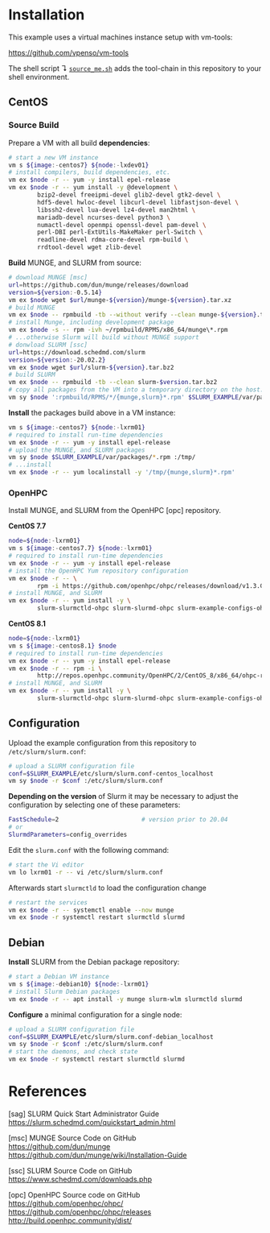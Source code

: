# Installation

This example uses a virtual machines instance setup with vm-tools:

https://github.com/vpenso/vm-tools

The shell script ↴ [`source_me.sh`][0] adds the tool-chain in this repository to 
your shell environment.


## CentOS

### Source Build

Prepare a VM with all build **dependencies**:

```bash
# start a new VM instance
vm s ${image:-centos7} ${node:-lxdev01}
# install compilers, build dependencies, etc.
vm ex $node -r -- yum -y install epel-release
vm ex $node -r -- yum install -y @development \
        bzip2-devel freeipmi-devel glib2-devel gtk2-devel \
        hdf5-devel hwloc-devel libcurl-devel libfastjson-devel \
        libssh2-devel lua-devel lz4-devel man2html \
        mariadb-devel ncurses-devel python3 \
        numactl-devel openmpi openssl-devel pam-devel \
        perl-DBI perl-ExtUtils-MakeMaker perl-Switch \
        readline-devel rdma-core-devel rpm-build \
        rrdtool-devel wget zlib-devel
```

**Build** MUNGE, and SLURM from source:

```bash
# download MUNGE [msc]
url=https://github.com/dun/munge/releases/download
version=${version:-0.5.14}
vm ex $node wget $url/munge-${version}/munge-${version}.tar.xz
# build MUNGE
vm ex $node -- rpmbuild -tb --without verify --clean munge-${version}.tar.xz
# install Munge, including development package
vm ex $node -s -- rpm -ivh ~/rpmbuild/RPMS/x86_64/munge\*.rpm
# ...otherwise Slurm will build without MUNGE support
# donwload SLURM [ssc]
url=https://download.schedmd.com/slurm
version=${version:-20.02.2}
vm ex $node wget $url/slurm-${version}.tar.bz2
# build SLURM
vm ex $node -- rpmbuild -tb --clean slurm-$version.tar.bz2
# copy all packages from the VM into a temporary directory on the host:
vm sy $node ':rpmbuild/RPMS/*/{munge,slurm}*.rpm' $SLURM_EXAMPLE/var/packages/
```

**Install** the packages build above in a VM instance:

```bash
vm s ${image:-centos7} ${node:-lxrm01}
# required to install run-time dependencies
vm ex $node -r -- yum -y install epel-release
# upload the MUNGE, and SLURM packages
vm sy $node $SLURM_EXAMPLE/var/packages/*.rpm :/tmp/
# ...install
vm ex $node -r -- yum localinstall -y '/tmp/{munge,slurm}*.rpm'
```

### OpenHPC

Install MUNGE, and SLURM from the OpenHPC [opc] repository.

**CentOS 7.7**

```bash
node=${node:-lxrm01}
vm s ${image:-centos7.7} ${node:-lxrm01}
# required to install run-time dependencies
vm ex $node -r -- yum -y install epel-release
# install the OpenHPC Yum repository configuration
vm ex $node -r -- \
        rpm -i https://github.com/openhpc/ohpc/releases/download/v1.3.GA/ohpc-release-1.3-1.el7.x86_64.rpm
# install MUNGE, and SLURM
vm ex $node -r -- yum install -y \
        slurm-slurmctld-ohpc slurm-slurmd-ohpc slurm-example-configs-ohpc
```

**CentOS 8.1**

```bash
node=${node:-lxrm01}
vm s ${image:-centos8.1} $node
# required to install run-time dependencies
vm ex $node -r -- yum -y install epel-release
vm ex $node -r -- rpm -i \
        http://repos.openhpc.community/OpenHPC/2/CentOS_8/x86_64/ohpc-release-2-1.el8.x86_64.rpm
# install MUNGE, and SLURM
vm ex $node -r -- yum install -y \
        slurm-slurmctld-ohpc slurm-slurmd-ohpc slurm-example-configs-ohpc
```

## Configuration

Upload the example configuration from this repository to
`/etc/slurm/slurm.conf`:

```bash
# upload a SLURM configuration file
conf=$SLURM_EXAMPLE/etc/slurm/slurm.conf-centos_localhost
vm sy $node -r $conf :/etc/slurm/slurm.conf
```

**Depending on the version** of Slurm it may be necessary to adjust the
configuration by selecting one of these parameters:

```bash
FastSchedule=2                       # version prior to 20.04
# or
SlurmdParameters=config_overrides
```

Edit the `slurm.conf` with the following command:

```bash
# start the Vi editor
vm lo lxrm01 -r -- vi /etc/slurm/slurm.conf
```

Afterwards start `slurmctld` to load the configuration change

```bash
# restart the services
vm ex $node -r -- systemctl enable --now munge
vm ex $node -r systemctl restart slurmctld slurmd
```

## Debian

**Install** SLURM from the Debian package repository:

```bash
# start a Debian VM instance
vm s ${image:-debian10} ${node:-lxrm01}
# install Slurm Debian packages
vm ex $node -r -- apt install -y munge slurm-wlm slurmctld slurmd
```

**Configure** a minimal configuration for a single node:

```bash
# upload a SLURM configuration file
conf=$SLURM_EXAMPLE/etc/slurm/slurm.conf-debian_localhost
vm sy $node -r $conf :/etc/slurm/slurm.conf
# start the daemons, and check state
vm ex $node -r systemctl restart slurmctld slurmd
```


# References

[sag] SLURM Quick Start Administrator Guide  
<https://slurm.schedmd.com/quickstart_admin.html>

[msc] MUNGE Source Code on GitHub  
<https://github.com/dun/munge>  
<https://github.com/dun/munge/wiki/Installation-Guide>

[ssc] SLURM Source Code on GitHub  
<https://www.schedmd.com/downloads.php>

[opc] OpenHPC Source code on GitHub  
<https://github.com/openhpc/ohpc/>  
<https://github.com/openhpc/ohpc/releases>  
<http://build.openhpc.community/dist/>

[0]: source_me.sh
[1]: etc/slurm/slurm.conf-debian_localhost
[2]: docs/slurm_daemons.md
